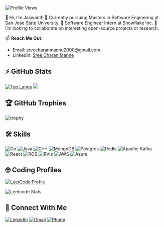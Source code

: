 ![Profile Views](https://komarev.com/ghpvc/?username=SreecharanManne&style=plastic&color=dc143c)

👋 Hi, I’m Jaswanth
👀 Currently pursuing Masters in Software Enginering at San Jose State University.
🎯 Software Engineer Intern at Snowflake Inc.
💞️ I’m looking to collaborate on interesting open-source projects or research.

📫 **Reach Me Out**: 
- Email: [sreecharanmanne2000@gmail.com](mailto:sreecharanmanne2000@gmail.com)
- LinkedIn: [Sree Charan Manne](https://www.linkedin.com/in/sree-charan-manne/)

## ⚡ GitHub Stats
[![Top Langs](https://github-readme-stats.vercel.app/api/top-langs/?username=SreecharanManne&layout=pie&theme=highcontrast)](https://github.com/SreecharanManne/github-readme-stats)
![](https://github-readme-streak-stats.herokuapp.com/?user=SreecharanManne&theme=highcontrast)

<!-- ![Sreecharan's GitHub stats](https://github-readme-stats.vercel.app/api?username=SreeCharanManne&show_icons=true&theme=radical) -->

## 🏆 GitHub Trophies
![trophy](https://github-profile-trophy.vercel.app/?username=SreecharanManne&theme=dracula)

## 🛠️ Skills
![Go](https://img.shields.io/badge/go-%2300ADD8.svg?style=for-the-badge&logo=go&logoColor=white)
![Java](https://img.shields.io/badge/java-%23ED8B00.svg?style=for-the-badge&logo=openjdk&logoColor=white)
![C++](https://img.shields.io/badge/c++-%2300599C.svg?style=for-the-badge&logo=c%2B%2B&logoColor=white)
![MongoDB](https://img.shields.io/badge/MongoDB-%234ea94b.svg?style=for-the-badge&logo=mongodb&logoColor=white)
![Postgres](https://img.shields.io/badge/postgres-%23316192.svg?style=for-the-badge&logo=postgresql&logoColor=white)
![Redis](https://img.shields.io/badge/redis-%23DD0031.svg?style=for-the-badge&logo=redis&logoColor=white)
![Apache Kafka](https://img.shields.io/badge/Apache%20Kafka-000?style=for-the-badge&logo=apachekafka)
![React](https://img.shields.io/badge/react-%2320232a.svg?style=for-the-badge&logo=react&logoColor=%2361DAFB)
![ROS](https://img.shields.io/badge/ROS-%2322314E.svg?style=for-the-badge&logo=ros&logoColor=white)
![RViz](https://img.shields.io/badge/RViz-%23007ACC.svg?style=for-the-badge&logo=rviz&logoColor=white)
![AWS](https://img.shields.io/badge/AWS-FF9900?style=for-the-badge&logo=amazonaws&logoColor=white)
![Azure](https://img.shields.io/badge/Azure-0089D6?style=for-the-badge&logo=microsoftazure&logoColor=white)



## 🤓 Coding Profiles
[![LeetCode Profile](https://cp-logo.vercel.app/leetcode/cm2303)](https://leetcode.com/cm2303/)

![Leetcode Stats](https://leetcard.jacoblin.cool/cm2303?theme=dark)

## 🤝 Connect With Me
[![LinkedIn](https://img.shields.io/badge/linkedin-%230077B5.svg?&style=for-the-badge&logo=linkedin&logoColor=white)](https://www.linkedin.com/in/sree-charan-manne/)
[![Gmail](https://img.shields.io/badge/Gmail-D14836?style=for-the-badge&logo=gmail&logoColor=white)](mailto:sreecharanmanne2000@gmail.com)
[![Phone](https://img.shields.io/badge/Phone-+16025163781-gree?style=for-the-badge&logo=phone&logoColor=white)](tel:+16025163781)


  
  
